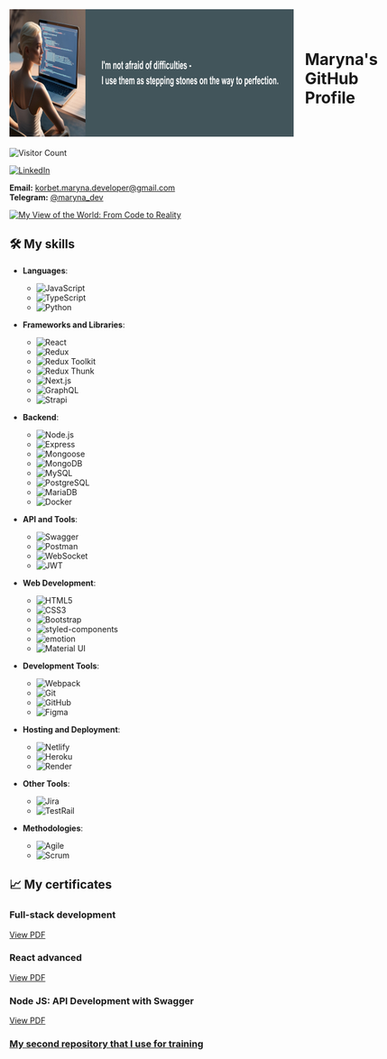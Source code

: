 <div style="display: flex; align-items: center; margin-bottom: 20px;">
 <img src="./images/profile-image.jpg" alt="Profile image" width="846" height="226" style="margin-right: 20px;"/>
 <h1>Maryna's GitHub Profile</h1> 
 </div>

![Visitor Count](https://komarev.com/ghpvc/?username=maryna-korbet&color=blue)

[![LinkedIn](https://img.shields.io/badge/LinkedIn-Connect-blue)](https://www.linkedin.com/in/maryna-korbet)

**Email:** korbet.maryna.developer@gmail.com  
**Telegram:** [@maryna_dev](https://t.me/maryna_dev)

[![My View of the World: From Code to Reality](https://youtu.be/1qxjDujl7fo/0.jpg)](https://youtu.be/1qxjDujl7fo)

## 🛠️ My skills

- **Languages**:

  - ![JavaScript](https://img.shields.io/badge/JavaScript-%23323330.svg?style=flat&logo=javascript&logoColor=%23F7DF1E)
  - ![TypeScript](https://img.shields.io/badge/TypeScript-%232B7489.svg?style=flat&logo=typescript&logoColor=white)
  - ![Python](https://img.shields.io/badge/Python-%233776AB.svg?style=flat&logo=python&logoColor=white)

- **Frameworks and Libraries**:

  - ![React](https://img.shields.io/badge/React-%2361DAFB.svg?style=flat&logo=react&logoColor=white)
  - ![Redux](https://img.shields.io/badge/Redux-%23593d88.svg?style=flat&logo=redux&logoColor=white)
  - ![Redux Toolkit](https://img.shields.io/badge/Redux_Toolkit-%23593d88.svg?style=flat&logo=redux&logoColor=white)
  - ![Redux Thunk](https://img.shields.io/badge/Redux_Thunk-%23593d88.svg?style=flat&logo=redux&logoColor=white)
  - ![Next.js](https://img.shields.io/badge/Next.js-%23000000.svg?style=flat&logo=next.js&logoColor=white)
  - ![GraphQL](https://img.shields.io/badge/GraphQL-%e10098.svg?style=flat&logo=graphql&logoColor=white)
  - ![Strapi](https://img.shields.io/badge/Strapi-%23eb4d4b.svg?style=flat&logo=strapi&logoColor=white)

- **Backend**:

  - ![Node.js](https://img.shields.io/badge/Node.js-%2343853D.svg?style=flat&logo=node.js&logoColor=white)
  - ![Express](https://img.shields.io/badge/Express-%23404d59.svg?style=flat&logo=express&logoColor=white)
  - ![Mongoose](https://img.shields.io/badge/Mongoose-%2366ff66.svg?style=flat&logo=mongoose&logoColor=black)
  - ![MongoDB](https://img.shields.io/badge/MongoDB-%2347A248.svg?style=flat&logo=mongodb&logoColor=white)
  - ![MySQL](https://img.shields.io/badge/MySQL-%234479A1.svg?style=flat&logo=mysql&logoColor=white)
  - ![PostgreSQL](https://img.shields.io/badge/PostgreSQL-%23373737.svg?style=flat&logo=postgresql&logoColor=white)
  - ![MariaDB](https://img.shields.io/badge/MariaDB-%23172A4F.svg?style=flat&logo=mariadb&logoColor=white)
  - ![Docker](https://img.shields.io/badge/Docker-%230db7ed.svg?style=flat&logo=docker&logoColor=white)

- **API and Tools**:

  - ![Swagger](https://img.shields.io/badge/Swagger-%23504F5C.svg?style=flat&logo=swagger&logoColor=white)
  - ![Postman](https://img.shields.io/badge/Postman-%23F76C6C.svg?style=flat&logo=postman&logoColor=white)
  - ![WebSocket](https://img.shields.io/badge/WebSocket-%23000000.svg?style=flat&logo=websocket&logoColor=white)
  - ![JWT](https://img.shields.io/badge/JWT-%23292E2E.svg?style=flat&logo=json-web-tokens&logoColor=white)

- **Web Development**:

  - ![HTML5](https://img.shields.io/badge/HTML5-%23E34F26.svg?style=flat&logo=html5&logoColor=white)
  - ![CSS3](https://img.shields.io/badge/CSS3-%231572B6.svg?style=flat&logo=css3&logoColor=white)
  - ![Bootstrap](https://img.shields.io/badge/Bootstrap-%23563D7C.svg?style=flat&logo=bootstrap&logoColor=white)
  - ![styled-components](https://img.shields.io/badge/styled_components-%23DB7093.svg?style=flat&logo=styled-components&logoColor=white)
  - ![emotion](https://img.shields.io/badge/emotion-%23DB7093.svg?style=flat&logo=emotion&logoColor=white)
  - ![Material UI](https://img.shields.io/badge/Material_UI-%230081CB.svg?style=flat&logo=material-ui&logoColor=white)

- **Development Tools**:

  - ![Webpack](https://img.shields.io/badge/Webpack-%235663FF.svg?style=flat&logo=webpack&logoColor=white)
  - ![Git](https://img.shields.io/badge/Git-%23F05032.svg?style=flat&logo=git&logoColor=white)
  - ![GitHub](https://img.shields.io/badge/GitHub-%23121011.svg?style=flat&logo=github&logoColor=white)
  - ![Figma](https://img.shields.io/badge/Figma-%23233535.svg?style=flat&logo=figma&logoColor=white)

- **Hosting and Deployment**:

  - ![Netlify](https://img.shields.io/badge/Netlify-%23000000.svg?style=flat&logo=netlify&logoColor=white)
  - ![Heroku](https://img.shields.io/badge/Heroku-%23430098.svg?style=flat&logo=heroku&logoColor=white)
  - ![Render](https://img.shields.io/badge/Render-%23000000.svg?style=flat&logo=render&logoColor=white)

- **Other Tools**:

  - ![Jira](https://img.shields.io/badge/Jira-%2300058F.svg?style=flat&logo=jira&logoColor=white)
  - ![TestRail](https://img.shields.io/badge/TestRail-%23344F5A.svg?style=flat&logo=testrail&logoColor=white)

- **Methodologies**:
  - ![Agile](https://img.shields.io/badge/Agile-%231B5E20.svg?style=flat&logo=agile&logoColor=white)
  - ![Scrum](https://img.shields.io/badge/Scrum-%23000000.svg?style=flat&logo=scrum&logoColor=white)

## 📈 My certificates

### Full-stack development

[View PDF](https://drive.google.com/file/d/1PpcL3swBuMmHbz5jVImH56rRCSVCwECe/view?usp=sharing)

### React advanced

[View PDF](https://drive.google.com/file/d/1bf8Sks0uCWVe_3lKc5IqAM8YSa_Tt0d5/view?usp=sharing)

### Node JS: API Development with Swagger

[View PDF](https://drive.google.com/file/d/1SiExlG4Iioo24NrqB94numGbGkM2nVKT/view?usp=sharing)

### [My second repository that I use for training](https://github.com/KorbetMaryna)
